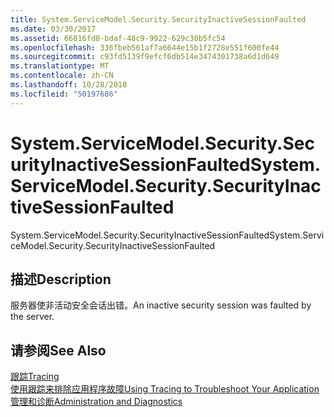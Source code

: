 ```yaml
---
title: System.ServiceModel.Security.SecurityInactiveSessionFaulted
ms.date: 03/30/2017
ms.assetid: 66016fd0-bdaf-48c9-9922-629c30b5fc54
ms.openlocfilehash: 336fbeb561af7a6644e15b1f2728e551f600fe44
ms.sourcegitcommit: c93fd5139f9efcf6db514e3474301738a6d1d649
ms.translationtype: MT
ms.contentlocale: zh-CN
ms.lasthandoff: 10/28/2018
ms.locfileid: "50197686"
---
```

# <a name="systemservicemodelsecuritysecurityinactivesessionfaulted"></a><span data-ttu-id="c0b55-102">System.ServiceModel.Security.SecurityInactiveSessionFaulted</span><span class="sxs-lookup"><span data-stu-id="c0b55-102">System.ServiceModel.Security.SecurityInactiveSessionFaulted</span></span>
<span data-ttu-id="c0b55-103">System.ServiceModel.Security.SecurityInactiveSessionFaulted</span><span class="sxs-lookup"><span data-stu-id="c0b55-103">System.ServiceModel.Security.SecurityInactiveSessionFaulted</span></span>  
  
## <a name="description"></a><span data-ttu-id="c0b55-104">描述</span><span class="sxs-lookup"><span data-stu-id="c0b55-104">Description</span></span>  
 <span data-ttu-id="c0b55-105">服务器使非活动安全会话出错。</span><span class="sxs-lookup"><span data-stu-id="c0b55-105">An inactive security session was faulted by the server.</span></span>  
  
## <a name="see-also"></a><span data-ttu-id="c0b55-106">请参阅</span><span class="sxs-lookup"><span data-stu-id="c0b55-106">See Also</span></span>  
 [<span data-ttu-id="c0b55-107">跟踪</span><span class="sxs-lookup"><span data-stu-id="c0b55-107">Tracing</span></span>](../../../../../docs/framework/wcf/diagnostics/tracing/index.md)  
 [<span data-ttu-id="c0b55-108">使用跟踪来排除应用程序故障</span><span class="sxs-lookup"><span data-stu-id="c0b55-108">Using Tracing to Troubleshoot Your Application</span></span>](../../../../../docs/framework/wcf/diagnostics/tracing/using-tracing-to-troubleshoot-your-application.md)  
 [<span data-ttu-id="c0b55-109">管理和诊断</span><span class="sxs-lookup"><span data-stu-id="c0b55-109">Administration and Diagnostics</span></span>](../../../../../docs/framework/wcf/diagnostics/index.md)
